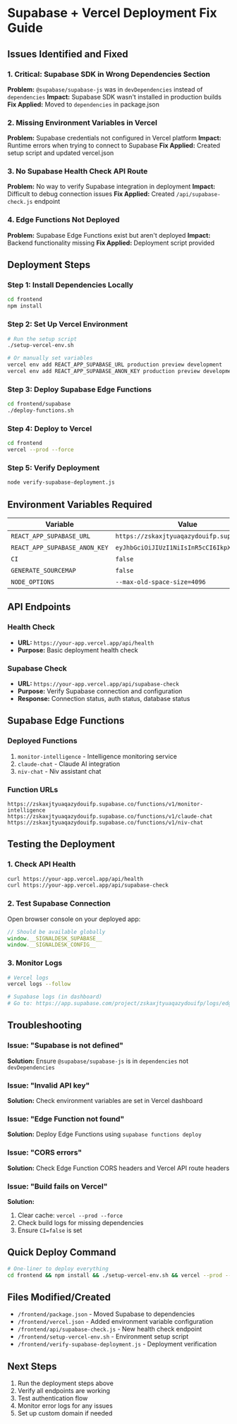 # Supabase + Vercel Deployment Fix Guide

## Issues Identified and Fixed

### 1. **Critical: Supabase SDK in Wrong Dependencies Section**
**Problem:** `@supabase/supabase-js` was in `devDependencies` instead of `dependencies`
**Impact:** Supabase SDK wasn't installed in production builds
**Fix Applied:** Moved to `dependencies` in package.json

### 2. **Missing Environment Variables in Vercel**
**Problem:** Supabase credentials not configured in Vercel platform
**Impact:** Runtime errors when trying to connect to Supabase
**Fix Applied:** Created setup script and updated vercel.json

### 3. **No Supabase Health Check API Route**
**Problem:** No way to verify Supabase integration in deployment
**Impact:** Difficult to debug connection issues
**Fix Applied:** Created `/api/supabase-check.js` endpoint

### 4. **Edge Functions Not Deployed**
**Problem:** Supabase Edge Functions exist but aren't deployed
**Impact:** Backend functionality missing
**Fix Applied:** Deployment script provided

## Deployment Steps

### Step 1: Install Dependencies Locally
```bash
cd frontend
npm install
```

### Step 2: Set Up Vercel Environment
```bash
# Run the setup script
./setup-vercel-env.sh

# Or manually set variables
vercel env add REACT_APP_SUPABASE_URL production preview development
vercel env add REACT_APP_SUPABASE_ANON_KEY production preview development
```

### Step 3: Deploy Supabase Edge Functions
```bash
cd frontend/supabase
./deploy-functions.sh
```

### Step 4: Deploy to Vercel
```bash
cd frontend
vercel --prod --force
```

### Step 5: Verify Deployment
```bash
node verify-supabase-deployment.js
```

## Environment Variables Required

| Variable | Value | Scope |
|----------|-------|-------|
| `REACT_APP_SUPABASE_URL` | `https://zskaxjtyuaqazydouifp.supabase.co` | All |
| `REACT_APP_SUPABASE_ANON_KEY` | `eyJhbGciOiJIUzI1NiIsInR5cCI6IkpXVCJ9...` | All |
| `CI` | `false` | Build |
| `GENERATE_SOURCEMAP` | `false` | Production |
| `NODE_OPTIONS` | `--max-old-space-size=4096` | Build |

## API Endpoints

### Health Check
- **URL:** `https://your-app.vercel.app/api/health`
- **Purpose:** Basic deployment health check

### Supabase Check
- **URL:** `https://your-app.vercel.app/api/supabase-check`
- **Purpose:** Verify Supabase connection and configuration
- **Response:** Connection status, auth status, database status

## Supabase Edge Functions

### Deployed Functions
1. `monitor-intelligence` - Intelligence monitoring service
2. `claude-chat` - Claude AI integration
3. `niv-chat` - Niv assistant chat

### Function URLs
```
https://zskaxjtyuaqazydouifp.supabase.co/functions/v1/monitor-intelligence
https://zskaxjtyuaqazydouifp.supabase.co/functions/v1/claude-chat
https://zskaxjtyuaqazydouifp.supabase.co/functions/v1/niv-chat
```

## Testing the Deployment

### 1. Check API Health
```bash
curl https://your-app.vercel.app/api/health
curl https://your-app.vercel.app/api/supabase-check
```

### 2. Test Supabase Connection
Open browser console on your deployed app:
```javascript
// Should be available globally
window.__SIGNALDESK_SUPABASE__
window.__SIGNALDESK_CONFIG__
```

### 3. Monitor Logs
```bash
# Vercel logs
vercel logs --follow

# Supabase logs (in dashboard)
# Go to: https://app.supabase.com/project/zskaxjtyuaqazydouifp/logs/edge-functions
```

## Troubleshooting

### Issue: "Supabase is not defined"
**Solution:** Ensure `@supabase/supabase-js` is in `dependencies` not `devDependencies`

### Issue: "Invalid API key"
**Solution:** Check environment variables are set in Vercel dashboard

### Issue: "Edge Function not found"
**Solution:** Deploy Edge Functions using `supabase functions deploy`

### Issue: "CORS errors"
**Solution:** Check Edge Function CORS headers and Vercel API route headers

### Issue: "Build fails on Vercel"
**Solution:** 
1. Clear cache: `vercel --prod --force`
2. Check build logs for missing dependencies
3. Ensure `CI=false` is set

## Quick Deploy Command
```bash
# One-liner to deploy everything
cd frontend && npm install && ./setup-vercel-env.sh && vercel --prod --force && node verify-supabase-deployment.js
```

## Files Modified/Created
- `/frontend/package.json` - Moved Supabase to dependencies
- `/frontend/vercel.json` - Added environment variable configuration
- `/frontend/api/supabase-check.js` - New health check endpoint
- `/frontend/setup-vercel-env.sh` - Environment setup script
- `/frontend/verify-supabase-deployment.js` - Deployment verification

## Next Steps
1. Run the deployment steps above
2. Verify all endpoints are working
3. Test authentication flow
4. Monitor error logs for any issues
5. Set up custom domain if needed